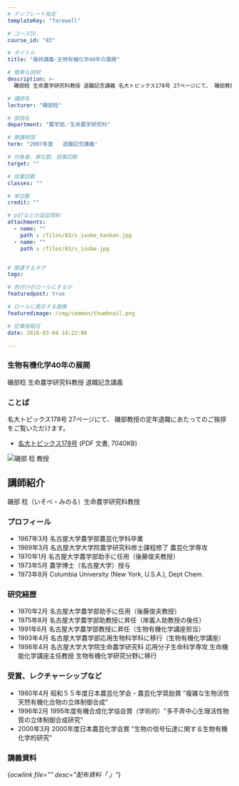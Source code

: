 ```yaml
---
# テンプレート指定
templateKey: "farewell"

# コースID
course_id: "83"

# タイトル
title: "最終講義-生物有機化学40年の展開"

# 簡単な説明
description: >-
  磯部稔 生命農学研究科教授 退職記念講義 名大トピックス178号 27ページにて、 磯部教授の定年退職にあたってのご挨拶をご覧いただけます。   * [名大トピックス178号](htt...

# 講師名
lecturer: "磯部稔"

# 部局名
department: "農学部／生命農学研究科"

# 開講時限
term: "2007年度	退職記念講義"

# 対象者、単位数、授業回数
target: ""

# 授業回数
classes: ""

# 単位数
credit: ""

# pdfなどの追加資料
attachments: 
  - name: "" 
    path : /files/83/s_isobe_kanban.jpg
  - name: "" 
    path : /files/83/s_isobe.jpg


# 関連するタグ
tags:

# 色付けのロールにするか
featuredpost: true

# ロールに表示する画像
featuredimage: /img/common/thumbnail.png

# 記事投稿日
date: 2016-03-04 14:23:00

---
```

### 生物有機化学40年の展開 

磯部稔 生命農学研究科教授 退職記念講義 

### ことば

名大トピックス178号 27ページにて、 磯部教授の定年退職にあたってのご挨拶をご覧いただけます。 

  * [名大トピックス178号](http://www.nagoya-u.ac.jp/about-nu/public-relations/publication/upload_images/no178.pdf) (PDF 文書, 7040KB)

![磯部 稔 教授](/files/83/s_isobe.jpg) 
## 講師紹介

磯部 稔（いそべ・みのる）生命農学研究科教授 

### プロフィール

  * 1967年3月 名古屋大学農学部農芸化学科卒業
  * 1969年3月 名古屋大学大学院農学研究科修士課程修了 農芸化学専攻
  * 1970年1月 名古屋大学農学部助手に任用（後藤俊夫教授）
  * 1973年5月 農学博士（名古屋大学）授与
  * 1973年8月 Columbia University (New York, U.S.A.), Dept Chem.

### 研究経歴

  * 1970年2月 名古屋大学農学部助手に任用（後藤俊夫教授）
  * 1975年8月 名古屋大学農学部助教授に昇任（岸義人助教授の後任）
  * 1991年6月 名古屋大学農学部教授に昇任（生物有機化学講座担当）
  * 1993年4月 名古屋大学農学部応用生物科学科に移行（生物有機化学講座）
  * 1998年4月 名古屋大学大学院生命農学研究科 応用分子生命科学専攻 生命機能化学講座主任教授 生物有機化学研究分野に移行

### 受賞、レクチャーシップなど

  * 1980年4月 昭和５５年度日本農芸化学会・農芸化学奨励賞 "複雑な生物活性天然有機化合物の立体制御合成"
  * 1996年2月 1995年度有機合成化学協会賞（学術的）"多不斉中心生理活性物質の立体制御合成研究"
  * 2000年3月 2000年度日本農芸化学会賞 "生物の信号伝達に関する生物有機化学的研究"
### 講義資料

{*ocwlink file="" desc="配布資料「 」"*}